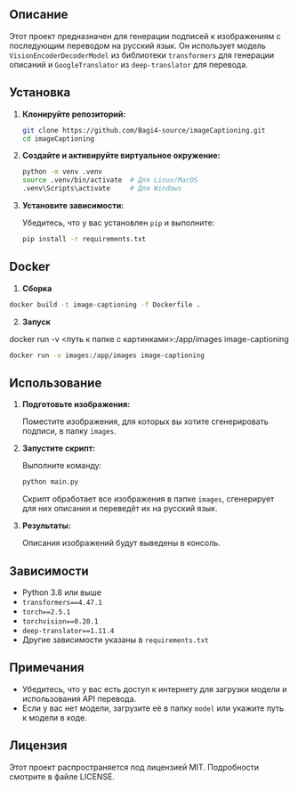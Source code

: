 ## Описание

Этот проект предназначен для генерации подписей к изображениям с последующим переводом на русский язык. Он использует
модель `VisionEncoderDecoderModel` из библиотеки `transformers` для генерации описаний и `GoogleTranslator`
из `deep-translator` для перевода.

## Установка

1. **Клонируйте репозиторий:**

   ```bash
   git clone https://github.com/Bagi4-source/imageCaptioning.git
   cd imageCaptioning
   ```

2. **Создайте и активируйте виртуальное окружение:**

   ```bash
   python -m venv .venv
   source .venv/bin/activate  # Для Linux/MacOS
   .venv\Scripts\activate     # Для Windows
   ```

3. **Установите зависимости:**

   Убедитесь, что у вас установлен `pip` и выполните:

   ```bash
   pip install -r requirements.txt
   ```

## Docker

1. **Сборка**

```bash
docker build -t image-captioning -f Dockerfile .
```

2. **Запуск**

docker run -v <путь к папке с картинками>:/app/images image-captioning

```bash
docker run -v images:/app/images image-captioning
```

## Использование

1. **Подготовьте изображения:**

   Поместите изображения, для которых вы хотите сгенерировать подписи, в папку `images`.

2. **Запустите скрипт:**

   Выполните команду:

   ```bash
   python main.py
   ```

   Скрипт обработает все изображения в папке `images`, сгенерирует для них описания и переведёт их на русский язык.

3. **Результаты:**

   Описания изображений будут выведены в консоль.

## Зависимости

- Python 3.8 или выше
- `transformers==4.47.1`
- `torch==2.5.1`
- `torchvision==0.20.1`
- `deep-translator==1.11.4`
- Другие зависимости указаны в `requirements.txt`

## Примечания

- Убедитесь, что у вас есть доступ к интернету для загрузки модели и использования API перевода.
- Если у вас нет модели, загрузите её в папку `model` или укажите путь к модели в коде.

## Лицензия

Этот проект распространяется под лицензией MIT. Подробности смотрите в файле LICENSE.
